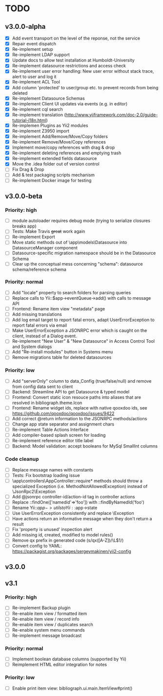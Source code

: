 # TODO

## v3.0.0-alpha
- [x] Add event transport on the level of the reponse, not the service
- [x] Repair event dispatch
- [x] Re-implement setup
- [x] Re-implement LDAP support
- [x] Update docs to allow test installation at Humboldt-University
- [x] Re-implement datasource restrictions and access check
- [x] Re-implement user error handling: New user error without stack trace, alert to user and log it
- [x] Re-implement ACL Tool
- [x] Add column 'protected' to user/group etc. to prevent records from being deleted
- [x] Re-implement Datasource Schemas
- [x] Re-implement Client UI updates via events (e.g. in editor)
- [x] Re-implement cql search
- [x] Re-implement translation (http://www.yiiframework.com/doc-2.0/guide-tutorial-i18n.html)
- [x] Re-implemen Plugins as Yii2 modules
- [x] Re-implement Z3950 import
- [x] Re-implement Add/Remove/Move/Copy folders
- [x] Re-implement Remove/Move/Copy references
- [x] Implement move/copy references with drag & drop
- [x] Re-implement deleting references and emptying trash
- [x] Re-implement extended fields datasource
- [x] Move the .idea folder out of version control
- [ ] Fix Drag & Drop
- [ ] Add & test packaging scripts mechanism
- [ ] Re-implement Docker image for testing

## v3.0.0-beta 

### Priority: high
- [ ] module autoloader requires debug mode (trying to serialize closures breaks app)
- [ ] Tests: Make Travis ~~great~~ work again
- [ ] Re-implement Export
- [ ] Move static methods out of \app\models\Datasource into DatasourceManager component
- [ ] Datasource-specific migration namespace should be in the Datasource Schema
- [ ] Clear up the conceptual mess concerning "schema": datasource schema/reference schema

### Priority: normal
- [ ] Add "locale" property to search folders for parsing queries
- [ ] Replace calls to Yii::$app->eventQueue->add() with calls to message API
- [ ] Frontend: Rename item view "metadata" page
- [ ] Add missing translations
- [ ] Add log email target to report fatal errors, adapt UserErrorException to report fatal errors via email
- [ ] Make UserErrorException a JSONRPC error which is caught on the client, instead of a Dialog event. 
- [ ] Re-implement "New User" & "New Datasource" in Access Control Tool and System dialogs
- [ ] Add "Re-install modules" button in Systems menu
- [ ] Remove migrations table for deleted datasources

### Priority: low
- [ ] Add "serverOnly" column to data_Config (true/false/null) and remove from config data sent to client
- [ ] Backend: Streamline API to get Datasource & typed model
- [ ] Frontend: Convert static icon resouce paths into aliases that are resolved in bibliograph.theme.Icon
- [ ] Frontend: Rename widget ids, replace with native qooxdoo ids, see https://github.com/qooxdoo/qooxdoo/issues/9422
- [ ] Add correct @return information to the JSONRPC methods/actions
- [ ] Change app state separator and assignment chars
- [ ] Re-implement Table Actions Interface
- [ ] Add compiler-based splash screen for loading
- [ ] Re-implement reference editor title label
- [ ] Backend: Model validation: accept booleans for MySql SmallInt columns

### Code cleanup
- [ ] Replace message names with constants
- [ ] Tests: Fix bootstrap loading issue
- [ ] \app\controllers\AppController::require* methods should throw a specialized
      Exception (i.e. MethodNotAllowedException) instead of \JsonRpc2\Exception
- [ ] Add @jsonrpc controller-id/action-id tag in controller actions
- [ ] Replace ::findOne(['namedid'=>'foo']) with ::findByNamedId('foo')
- [ ] Rename Yii::$app->utils to Yii::$app->state
- [ ] Use UserErrorException consistently and replace \Exception
- [ ] Have actions return an informative message when they don't return a result
- [ ] Fix 'property is unused' inspection alert
- [ ] Add missing id, created, modified to model rules()
- [ ] Remove qx prefix in generated code (s/qx([A-Z])/\L$1/)
- [ ] Convert config to YAML: https://packagist.org/packages/sergeymakinen/yii2-config

## v3.0.0

## v3.1

### Priority: high
- [ ] Re-implement Backup plugin
- [ ] Re-enable item view / formatted item
- [ ] Re-enable item view / record info
- [ ] Re-enable item view / duplicates search
- [ ] Re-enable system menu commands
- [ ] Re-implement message broadcast

### Priority: normal
- [ ] Implement boolean database columns (supported by Yii)
- [ ] Reimplement HTML editor integration for notes

### Priority: low
- [ ] Enable print item view: bibliograph.ui.main.ItemView#print()